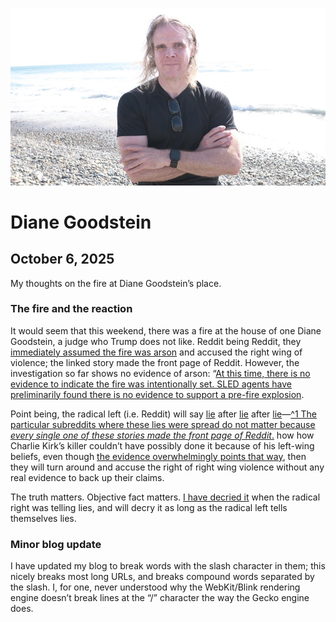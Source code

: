 ![blogpic](pics/2024-05-01.jpg)
# Diane Goodstein
## October 6, 2025

My thoughts on the fire at Diane Goodstein’s place.

### The fire and the reaction

It would seem that this weekend, there was a fire at the house of one
Diane Goodstein, a judge who Trump does not like. Reddit being Reddit,
they [immediately assumed the fire was arson](https://archive.ph/Bl57o)
and accused the right wing of violence; the linked story made the front
page of Reddit. However, the investigation so far shows no evidence of
arson: “[At this time, there is no evidence to indicate the fire was
intentionally set. SLED agents have preliminarily found there is no
evidence to support a pre-fire explosion](https://archive.ph/U9tjU).

Point being, the radical left (i.e. Reddit) will say
[lie](https://archive.today/20250913064810/https://old.reddit.com/r/BlueskySkeets/comments/1nf48w5/if_it_quacks_like_a_duck/)
after
[lie](https://archive.today/20250913064911/https://old.reddit.com/r/NoFilterNews/comments/1nf8fji/charlie_kirks_killer_tyler_robinson_raised_in_a/)
after
[lie](https://archive.today/20250921132303/https://old.reddit.com/r/politics/comments/1nm2owd/doj_cant_tie_suspected_kirk_killer_to_left_like/)—[^1 The 
particular subreddits where these lies were spread do not matter because
*every single one of these stories made the front page of Reddit*.](fn:1)
how how Charlie Kirk’s killer
couldn’t have possibly done it because of his
left-wing beliefs, even though [the evidence overwhelmingly points that
way](https://archive.today/20250917021133/https://www.usatoday.com/story/news/nation/2025/09/16/tyler-robinson-what-we-know-new-revelations-in-charlie-kirk-murder/86188463007/),
then they will turn around and accuse the right of right wing violence
without any real evidence to back up their claims.

The truth matters. Objective fact matters. [I have decried it](blog:20120814) 
when the radical right was telling lies, and will decry it as long as
the radical left tells themselves lies.

### Minor blog update

I have updated my blog to break words with the slash character in them;
this nicely breaks most long URLs, and breaks compound words separated
by the slash. I, for one, never understood why the WebKit/Blink rendering
engine doesn’t break lines at the “/” character the way the Gecko engine
does.
